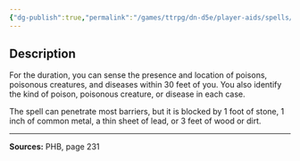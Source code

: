 ```yaml
---
{"dg-publish":true,"permalink":"/games/ttrpg/dn-d5e/player-aids/spells/level-1/detect-poison-and-disease/","tags":["ttrpg/dnd/5e","verbal","somatic","material","concentration","ritual","spell"],"noteIcon":""}
---
```



## Description
For the duration, you can sense the presence and location of poisons, poisonous creatures, and diseases within 30 feet of you.
You also identify the kind of poison, poisonous creature, or disease in each case.

The spell can penetrate most barriers, but it is blocked by 1 foot of stone, 1 inch of common metal, a thin sheet of lead, or 3 feet of wood or dirt.

---

**Sources:** PHB, page 231

